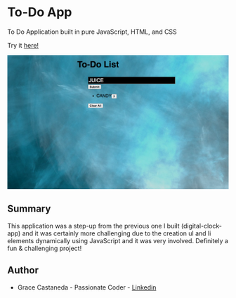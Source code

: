 # To-Do App

To Do Application built in pure JavaScript, HTML, and CSS

Try it [here!](https://gracii.github.io/To-Do-App/)

![alt text](https://github.com/Gracii/To-Do-App/blob/master/images/grace-to-do-app.png)

## Summary

This application was a step-up from the previous one I built (digital-clock-app) and it was certainly more challenging due to the creation ul and li elements dynamically using JavaScript and it was very involved. Definitely a fun & challenging project!

## Author

- Grace Castaneda - Passionate Coder - [Linkedin](https://www.linkedin.com/in/castanedagrace/)
